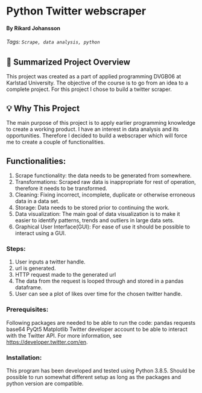 # Python Twitter webscraper
#### By Rikard Johansson
###### Tags: `Scrape, data analysis, python`


## :memo: Summarized Project Overview
This project was created as a part of applied programming DVGB06 at Karlstad University.
The objective of the course is to go from an idea to a complete project. For this project I chose to build a twitter scraper.

## :bulb: Why This Project
The main purpose of this project is to apply earlier programming knowledge to create a working product.
I have an interest in data analysis and its opportunities. Therefore I decided to build a webscraper which will force me to create a couple of functionalities.
## Functionalities:
1. Scrape functionality: the data needs to be generated from somewhere.
2. Transformations: Scraped raw data is inappropriate for rest of operation, therefore it needs to be transformed.
3. Cleaning: Fixing incorrect, incomplete, duplicate or otherwise erroneous data in a data set.
4. Storage: Data needs to be stored prior to continuing the work.
5. Data visualization: The main goal of data visualization is to make it easier to identify patterns, trends and outliers in large data sets.
6. Graphical User Interface(GUI): For ease of use it should be possible to interact using a GUI.

### Steps:
1. User inputs a twitter handle.
2. url is generated.
3. HTTP request made to the generated url
4. The data from the request is looped through and stored in a pandas dataframe.
5. User can see a plot of likes over time for the chosen twitter handle.

### Prerequisites:
Following packages are needed to be able to run the code:
pandas
requests
base64
PyQt5
Matplotlib
Twitter developer account to be able to interact with the Twitter API. For more information, see https://developer.twitter.com/en.

### Installation:
This program has been developed and tested using Python 3.8.5. Should be possible to run somewhat different setup as long as the packages and python version are compatible. 
